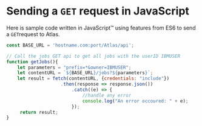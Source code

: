 # Sending a `GET` request in JavaScript

Here is sample code written in JavaScript™ using features from ES6 to send a `GET`request to Atlas.

```js
const BASE_URL = 'hostname.com:port/Atlas/api';

// Call the jobs GET api to get all jobs with the userID IBMUSER
function getJobs(){
    let parameters = "prefix=*&owner=IBMUSER";     
    let contentURL = `${BASE_URL}/jobs?${parameters}`;     
    let result = fetch(contentURL, {credentials: "include"})                     
                    .then(response => response.json())                         
                        .catch((e) => {                             
                            //handle any error                             
                            console.log("An error occoured: " + e);                                             
                        });     
     return result;
}
```
